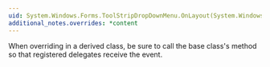 ```yaml
---
uid: System.Windows.Forms.ToolStripDropDownMenu.OnLayout(System.Windows.Forms.LayoutEventArgs)
additional_notes.overrides: *content
---
```


<p>When overriding <xref href="System.Windows.Forms.ToolStripDropDownMenu.OnLayout(System.Windows.Forms.LayoutEventArgs)"></xref> in a derived class, be sure to call the base class's <xref href="System.Windows.Forms.ToolStripDropDownMenu.OnLayout(System.Windows.Forms.LayoutEventArgs)"></xref> method so that registered delegates receive the event.</p>


